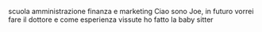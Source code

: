 scuola amministrazione finanza e marketing
Ciao sono Joe, in futuro vorrei fare il dottore e come esperienza vissute ho fatto la baby sitter
